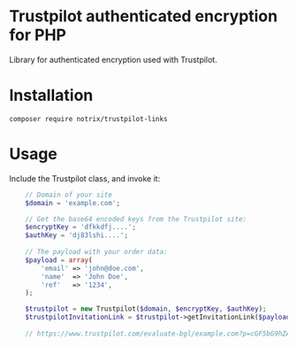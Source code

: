 # Trustpilot authenticated encryption for PHP

Library for authenticated encryption used with Trustpilot.

# Installation

```
composer require notrix/trustpilot-links
```

# Usage

Include the Trustpilot class, and invoke it:

```php
    // Domain of your site
    $domain = 'example.com';

    // Get the base64 encoded keys from the Trustpilot site:
    $encryptKey = 'dfkkdfj....';
    $authKey = 'dj83lshi....';
    
    // The payload with your order data:
    $payload = array(
        'email' => 'john@doe.com',
        'name'  => 'John Doe',
        'ref'   => '1234',
    );

    $trustpilot = new Trustpilot($domain, $encryptKey, $authKey);
    $trustpilotInvitationLink = $trustpilot->getInvitationLink($payload);
    
    // https://www.trustpilot.com/evaluate-bgl/example.com?p=cGF5bG9hZA==
```
